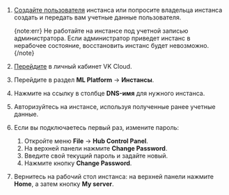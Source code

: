 1. [Создайте пользователя](../manage#create-users) инстанса или попросите владельца инстанса создать и передать вам учетные данные пользователя.

    {note:err}
    Не работайте на инстансе под учетной записью администратора. Если администратор приведет инстанс в нерабочее состояние, восстановить инстанс будет невозможно.
    {/note}

1. [Перейдите](https://msk.cloud.vk.com/app/) в личный кабинет VK Cloud.
1. Перейдите в раздел **ML Platform** → **Инстансы**.
1. Нажмите на ссылку в столбце **DNS-имя** для нужного инстанса.
1. Авторизуйтесь на инстансе, используя полученные ранее учетные данные.
1. Если вы подключаетесь первый раз, измените пароль:

    1. Откройте меню **File** → **Hub Control Panel**.
    1. На верхней панели нажмите **Change Password**.
    1. Введите свой текущий пароль и задайте новый.
    1. Нажмите кнопку **Change Password**.

1. Вернитесь на рабочий стол инстанса: на верхней панели нажмите **Home**, а затем кнопку **My server**.
